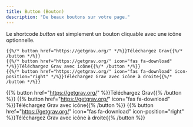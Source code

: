 ```yaml
---
title: Button (Bouton)
description: "De beaux boutons sur votre page."
---
```


Le shortcode _button_ est simplement un bouton cliquable avec une icône optionnelle.

```
{{%/* button href="https://getgrav.org/" */%}}Téléchargez Grav{{%/* /button */%}}
{{%/* button href="https://getgrav.org/" icon="fas fa-download" */%}}Téléchargez Grav avec icône{{%/* /button */%}}
{{%/* button href="https://getgrav.org/" icon="fas fa-download" icon-position="right" */%}}Téléchargez Grav avec icône à droite{{%/* /button */%}}
```

{{% button href="https://getgrav.org/" %}}Téléchargez Grav{{% /button %}}
{{% button href="https://getgrav.org/" icon="fas fa-download" %}}Téléchargez Grav avec icône{{% /button %}}
{{% button href="https://getgrav.org/" icon="fas fa-download" icon-position="right" %}}Téléchargez Grav avec icône à droite{{% /button %}}
